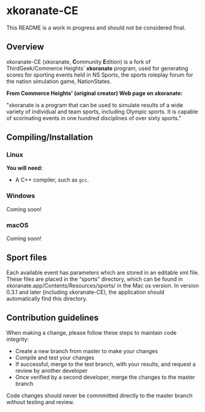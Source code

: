 # xkoranate-CE
This README is a work in progress and should not be considered final.
## Overview

xkoranate-CE (xkoranate, **C**ommunity **E**dition) is a fork of ThirdGeek/Commerce Heights' **xkoranate** program, used for generating scores for sporting events held in NS Sports, the sports roleplay forum for the nation simulation game, NationStates.

**From Commerce Heights' (original creator) Web page on xkoranate:**

"xkoranate is a program that can be used to simulate results of a wide variety of individual and team sports, including Olympic sports. It is capable of scorinating events in one hundred disciplines of over sixty sports."

## Compiling/Installation
### Linux

**You will need:**
* A C++ compiler, such as `gcc`.

### Windows
Coming soon!

### macOS
Coming soon!

## Sport files

Each available event has parameters which are stored in an editable xml file. These files are placed in the “sports” directory, which can be found in xkoranate.app/Contents/Resources/sports/ in the Mac os version. In version 0.3.1 and later (including xkoranate-CE), the application should automatically find this directory.

## Contribution guidelines
When making a change, please follow these steps to maintain code integrity:
* Create a new branch from master to make your changes 
* Compile and test your changes
* If successful, merge to the test branch, with your results, and request a review by another developer
* Once verified by a second developer, merge the changes to the master branch

Code changes should never be commmitted directly to the master branch without testing and review.
